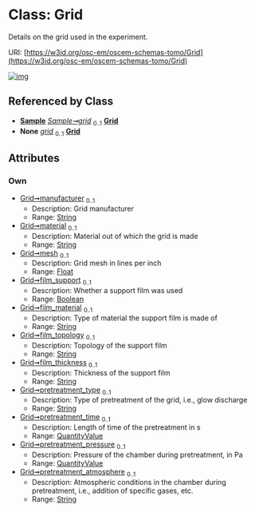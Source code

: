 
# Class: Grid

Details on the grid used in the experiment.

URI: [https://w3id.org/osc-em/oscem-schemas-tomo/Grid](https://w3id.org/osc-em/oscem-schemas-tomo/Grid)


[![img](https://yuml.me/diagram/nofunky;dir:TB/class/[Sample],[QuantityValue],[QuantityValue]<pretreatment_pressure%200..1-++[Grid&#124;manufacturer:string%20%3F;material:string%20%3F;mesh:float%20%3F;film_support:boolean%20%3F;film_material:string%20%3F;film_topology:string%20%3F;film_thickness:string%20%3F;pretreatment_type:string%20%3F;pretreatment_atmosphere:string%20%3F],[QuantityValue]<pretreatment_time%200..1-++[Grid],[Sample]++-%20grid%200..1>[Grid],[Sample]++-%20grid(i)%200..1>[Grid])](https://yuml.me/diagram/nofunky;dir:TB/class/[Sample],[QuantityValue],[QuantityValue]<pretreatment_pressure%200..1-++[Grid&#124;manufacturer:string%20%3F;material:string%20%3F;mesh:float%20%3F;film_support:boolean%20%3F;film_material:string%20%3F;film_topology:string%20%3F;film_thickness:string%20%3F;pretreatment_type:string%20%3F;pretreatment_atmosphere:string%20%3F],[QuantityValue]<pretreatment_time%200..1-++[Grid],[Sample]++-%20grid%200..1>[Grid],[Sample]++-%20grid(i)%200..1>[Grid])

## Referenced by Class

 *  **[Sample](Sample.md)** *[Sample➞grid](Sample_grid.md)*  <sub>0..1</sub>  **[Grid](Grid.md)**
 *  **None** *[grid](grid.md)*  <sub>0..1</sub>  **[Grid](Grid.md)**

## Attributes


### Own

 * [Grid➞manufacturer](Grid_manufacturer.md)  <sub>0..1</sub>
     * Description: Grid manufacturer
     * Range: [String](types/String.md)
 * [Grid➞material](Grid_material.md)  <sub>0..1</sub>
     * Description: Material out of which the grid is made
     * Range: [String](types/String.md)
 * [Grid➞mesh](Grid_mesh.md)  <sub>0..1</sub>
     * Description: Grid mesh in lines per inch
     * Range: [Float](types/Float.md)
 * [Grid➞film_support](Grid_film_support.md)  <sub>0..1</sub>
     * Description: Whether a support film was used
     * Range: [Boolean](types/Boolean.md)
 * [Grid➞film_material](Grid_film_material.md)  <sub>0..1</sub>
     * Description: Type of material the support film is made of
     * Range: [String](types/String.md)
 * [Grid➞film_topology](Grid_film_topology.md)  <sub>0..1</sub>
     * Description: Topology of the support film
     * Range: [String](types/String.md)
 * [Grid➞film_thickness](Grid_film_thickness.md)  <sub>0..1</sub>
     * Description: Thickness of the support film
     * Range: [String](types/String.md)
 * [Grid➞pretreatment_type](Grid_pretreatment_type.md)  <sub>0..1</sub>
     * Description: Type of pretreatment of the grid, i.e., glow discharge
     * Range: [String](types/String.md)
 * [Grid➞pretreatment_time](Grid_pretreatment_time.md)  <sub>0..1</sub>
     * Description: Length of time of the pretreatment in s
     * Range: [QuantityValue](QuantityValue.md)
 * [Grid➞pretreatment_pressure](Grid_pretreatment_pressure.md)  <sub>0..1</sub>
     * Description: Pressure of the chamber during pretreatment, in Pa
     * Range: [QuantityValue](QuantityValue.md)
 * [Grid➞pretreatment_atmosphere](Grid_pretreatment_atmosphere.md)  <sub>0..1</sub>
     * Description: Atmospheric conditions in the chamber during pretreatment, i.e., addition of specific gases, etc.
     * Range: [String](types/String.md)
